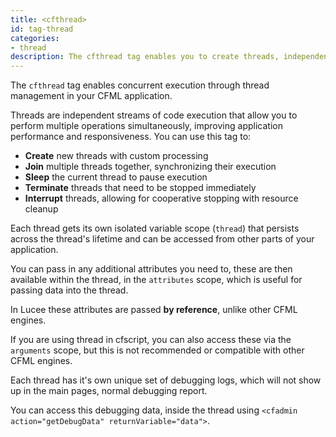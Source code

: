 ```yaml
---
title: <cfthread>
id: tag-thread
categories:
- thread
description: The cfthread tag enables you to create threads, independent streams of code execution, in your application.
---
```


The `cfthread` tag enables concurrent execution through thread management in your CFML application.
 			
Threads are independent streams of code execution that allow you to perform multiple operations simultaneously, improving application performance and responsiveness. You can use this tag to:

* **Create** new threads with custom processing
* **Join** multiple threads together, synchronizing their execution
* **Sleep** the current thread to pause execution
* **Terminate** threads that need to be stopped immediately
* **Interrupt** threads, allowing for cooperative stopping with resource cleanup
    
Each thread gets its own isolated variable scope (`thread`) that persists across the thread's lifetime and can be accessed from other parts of your application.

You can pass in any additional attributes you need to, these are then available within the thread,
in the `attributes` scope, which is useful for passing data into the thread.

In Lucee these attributes are passed **by reference**, unlike other CFML engines.

If you are using thread in cfscript, you can also access these via the `arguments` scope,
but this is not recommended or compatible with other CFML engines.

Each thread has it's own unique set of debugging logs, which will not show up in the main pages, normal debugging report.

You can access this debugging data, inside the thread using `<cfadmin action="getDebugData" returnVariable="data">`.
